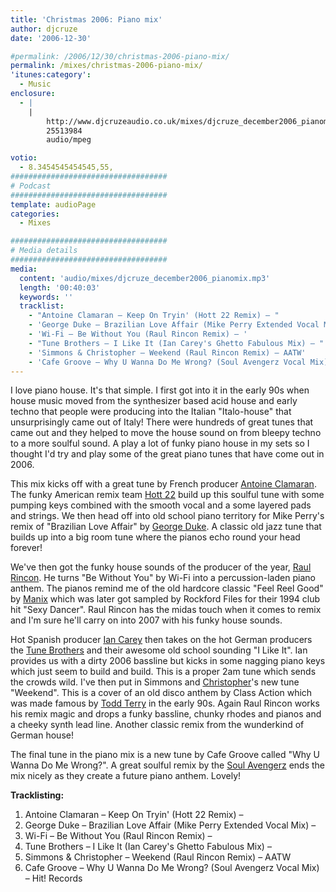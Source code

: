 ```yaml
---
title: 'Christmas 2006: Piano mix'
author: djcruze
date: '2006-12-30'

#permalink: /2006/12/30/christmas-2006-piano-mix/
permalink: /mixes/christmas-2006-piano-mix/
'itunes:category':
  - Music
enclosure:
  - |
    |
        http://www.djcruzeaudio.co.uk/mixes/djcruze_december2006_pianomix.mp3
        25513984
        audio/mpeg

votio:
  - 8.3454545454545,55,
###################################
# Podcast
###################################
template: audioPage
categories:
  - Mixes

###################################
# Media details
###################################
media:
  content: 'audio/mixes/djcruze_december2006_pianomix.mp3'
  length: '00:40:03'
  keywords: ''
  tracklist:
    - "Antoine Clamaran – Keep On Tryin' (Hott 22 Remix) – "
    - 'George Duke – Brazilian Love Affair (Mike Perry Extended Vocal Mix) – '
    - 'Wi-Fi – Be Without You (Raul Rincon Remix) – '
    - "Tune Brothers – I Like It (Ian Carey's Ghetto Fabulous Mix) – "
    - 'Simmons & Christopher – Weekend (Raul Rincon Remix) – AATW'
    - 'Cafe Groove – Why U Wanna Do Me Wrong? (Soul Avengerz Vocal Mix) – Hit! Records'
---
```


I love piano house. It's that simple. I first got into it in the early 90s when house music moved from the synthesizer based acid house and early techno that people were producing into the Italian "Italo-house" that unsurprisingly came out of Italy! There were hundreds of great tunes that came out and they helped to move the house sound on from bleepy techno to a more soulful sound. A play a lot of funky piano house in my sets so I thought I'd try and play some of the great piano tunes that have come out in 2006.

This mix kicks off with a great tune by French producer [Antoine Clamaran][1]. The funky American remix team [Hott 22][2] build up this soulful tune with some pumping keys combined with the smooth vocal and a some layered pads and strings. We then head off into old school piano territory for Mike Perry's remix of "Brazilian Love Affair" by [George Duke][3]. A classic old jazz tune that builds up into a big room tune where the pianos echo round your head forever!

We've then got the funky house sounds of the producer of the year, [Raul Rincon][4]. He turns "Be Without You" by Wi-Fi into a percussion-laden piano anthem. The pianos remind me of the old hardcore classic "Feel Reel Good" by [Manix][5] which was later got sampled by Rockford Files for their 1994 club hit "Sexy Dancer". Raul Rincon has the midas touch when it comes to remix and I'm sure he'll carry on into 2007 with his funky house sounds.

Hot Spanish producer [Ian Carey][6] then takes on the hot German producers the [Tune Brothers][7] and their awesome old school sounding "I Like It". Ian provides us with a dirty 2006 bassline but kicks in some nagging piano keys which just seem to build and build. This is a proper 2am tune which sends the crowds wild. I've then put in Simmons and [Christopher][8]'s new tune "Weekend". This is a cover of an old disco anthem by Class Action which was made famous by [Todd Terry][9] in the early 90s. Again Raul Rincon works his remix magic and drops a funky bassline, chunky rhodes and pianos and a cheeky synth lead line. Another classic remix from the wunderkind of German house!

The final tune in the piano mix is a new tune by Cafe Groove called "Why U Wanna Do Me Wrong?". A great soulful remix by the [Soul Avengerz][10] ends the mix nicely as they create a future piano anthem. Lovely!

**Tracklisting:**

1. Antoine Clamaran – Keep On Tryin' (Hott 22 Remix) –
2. George Duke – Brazilian Love Affair (Mike Perry Extended Vocal Mix) –
3. Wi-Fi – Be Without You (Raul Rincon Remix) –
4. Tune Brothers – I Like It (Ian Carey's Ghetto Fabulous Mix) –
5. Simmons & Christopher – Weekend (Raul Rincon Remix) – AATW
6. Cafe Groove – Why U Wanna Do Me Wrong? (Soul Avengerz Vocal Mix) – Hit! Records

<div style="clear:both;">
</div>

[1]: http://www.antoineclamaran.com/
[2]: http://www.deejaybooking.com/hott22
[3]: http://www.georgeduke.com/
[4]: http://www.raulrincon.org/
[5]: http://www.discogs.com/artist/Manix
[6]: http://www.ian45carey.com/
[7]: http://www.tunebrothers.de/
[8]: http://www.dennischristopher.com/
[9]: http://www.myspace.com/teeschoice
[10]: http://www.soulavengerz.com/

